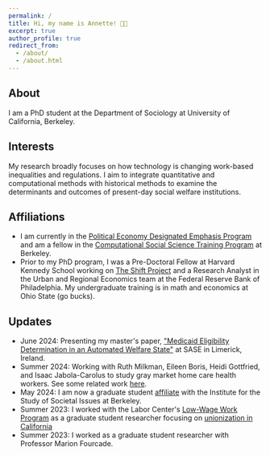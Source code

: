 ```yaml
---
permalink: /
title: Hi, my name is Annette! 👋🏻
excerpt: true
author_profile: true
redirect_from: 
  - /about/
  - /about.html
---
```



## About
I am a PhD student at the Department of Sociology at University of California, Berkeley. 

## Interests
My research broadly focuses on how technology is changing work-based inequalities and regulations. I aim to integrate quantitative and computational methods with historical methods to examine the determinants and outcomes of present-day social welfare institutions.

## Affiliations
- I am currently in the [Political Economy Designated Emphasis Program](https://besi.berkeley.edu/designated-emphasis-in-political-economy-de-in-pe-students/) and am a fellow in the [Computational Social Science Training Program]([https://bids.berkeley.edu/research/computational-social-science-training-program](https://bids.berkeley.edu/people/annette-gailliot)) at Berkeley.
- Prior to my PhD program, I was a Pre-Doctoral Fellow at Harvard Kennedy School working on [The Shift Project](https://shift.hks.harvard.edu/author/annette-gailliot/) and a Research Analyst in the Urban and Regional Economics team at the Federal Reserve Bank of Philadelphia. My undergraduate training is in math and economics at Ohio State (go bucks). 

## Updates
- June 2024: Presenting my master's paper, ["Medicaid Eligibility Determination in an Automated Welfare State"](https://virtual.oxfordabstracts.com/#/event/4988/submission/998) at SASE in Limerick, Ireland.
- Summer 2024: Working with Ruth Milkman, Eileen Boris, Heidi Gottfried, and Isaac Jabola-Carolus to study gray market home care health workers. See some related work [here](https://cuidado.cebrap.org.br/wp-content/uploads/2024/04/T-AP-US-Working-Paper-1-Who-cares-Jan-2024.pdf).
- May 2024: I am now a graduate student [affiliate](https://issi.berkeley.edu/people/annette-gailliot) with the Institute for the Study of Societal Issues at Berkeley.
- Summer 2023: I worked with the Labor Center's [Low-Wage Work Program](https://laborcenter.berkeley.edu/low-wage-work/) as a graduate student researcher focusing on [unionization in California](https://laborcenter.berkeley.edu/release-california-union-membership-and-coverage-2023-chartbook/)
- Summer 2023: I worked as a graduate student researcher with Professor Marion Fourcade.
